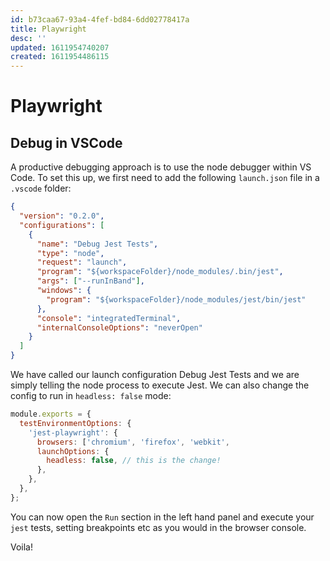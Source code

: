 ```yaml
---
id: b73caa67-93a4-4fef-bd84-6dd02778417a
title: Playwright
desc: ''
updated: 1611954740207
created: 1611954486115
---
```


# Playwright

## Debug in VSCode

A productive debugging approach is to use the node debugger within VS Code. To set this up, we first need to add the following `launch.json` file in a `.vscode` folder:

```json
{
  "version": "0.2.0",
  "configurations": [
    {
      "name": "Debug Jest Tests",
      "type": "node",
      "request": "launch",
      "program": "${workspaceFolder}/node_modules/.bin/jest",
      "args": ["--runInBand"],
      "windows": {
        "program": "${workspaceFolder}/node_modules/jest/bin/jest"
      },
      "console": "integratedTerminal",
      "internalConsoleOptions": "neverOpen"
    }
  ]
}
```
We have called our launch configuration Debug Jest Tests and we are simply telling the node process to execute Jest. We can also change the config to run in `headless: false` mode:

```js
module.exports = {
  testEnvironmentOptions: {
    'jest-playwright': {
      browsers: ['chromium', 'firefox', 'webkit',
      launchOptions: {
        headless: false, // this is the change!
      },
    },
  },
};
```

You can now open the `Run` section in the left hand panel and execute your `jest` tests, setting breakpoints etc as you would in the browser console.

Voila!
